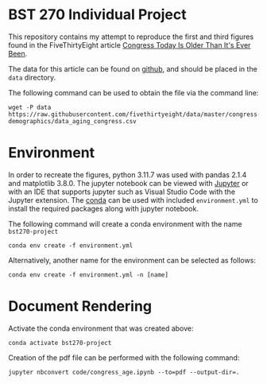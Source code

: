 # BST 270 Individual Project

This repository contains my attempt to reproduce the first and third figures found in the FiveThirtyEight article [Congress Today Is Older Than It's Ever Been](https://fivethirtyeight.com/features/aging-congress-boomers/).

The data for this article can be found on [github](https://github.com/fivethirtyeight/data/tree/master/congress-demographics), and should be placed in the `data` directory.

The following command can be used to obtain the file via the command line: 

```
wget -P data https://raw.githubusercontent.com/fivethirtyeight/data/master/congress-demographics/data_aging_congress.csv
```

# Environment

In order to recreate the figures, python 3.11.7 was used with pandas 2.1.4 and matplotlib 3.8.0.  The jupyter notebook can be viewed with [Jupyter](https://jupyter.org/) or with an IDE that supports jupyter such as Visual Studio Code with the Jupyter extension.  The [conda](https://docs.conda.io/en/latest/) can be used with included `environment.yml` to install the required packages along with jupyter notebook.

The following command will create a conda environment with the name  `bst270-project`

```
conda env create -f environment.yml
```

Alternatively, another name for the environment can be selected as follows:

```
conda env create -f environment.yml -n [name]
```

# Document Rendering

Activate the conda environment that was created above:

```
conda activate bst270-project
```

Creation of the pdf file can be performed with the following command:

```
jupyter nbconvert code/congress_age.ipynb --to=pdf --output-dir=.
```

